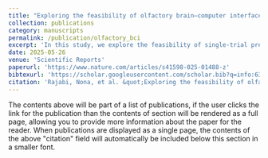 ```yaml
---
title: "Exploring the feasibility of olfactory brain–computer interfaces"
collection: publications
category: manuscripts
permalink: /publication/olfactory_bci
excerpt: 'In this study, we explore the feasibility of single-trial predictions of odor registration in the brain using olfactory bio-signals.'
date: 2025-05-26
venue: 'Scientific Reports'
paperurl: 'https://www.nature.com/articles/s41598-025-01488-z'
bibtexurl: 'https://scholar.googleusercontent.com/scholar.bib?q=info:63q3oXMrBqIJ:scholar.google.com/&output=citation&scisdr=CgLFRiWyEKza2DNVJ64:AAZF9b8AAAAAaPZTP67kHyaLk6cHWiUzUzF-oDQ&scisig=AAZF9b8AAAAAaPZTPyqku1Sl6Q_O8rLE55QACdE&scisf=4&ct=citation&cd=-1&hl=en&scfhb=1'
citation: 'Rajabi, Nona, et al. &quot;Exploring the feasibility of olfactory brain–computer interfaces.&quot; <i>Scientific Reports</i>. 15.1 (2025).'
---
```


The contents above will be part of a list of publications, if the user clicks the link for the publication than the contents of section will be rendered as a full page, allowing you to provide more information about the paper for the reader. When publications are displayed as a single page, the contents of the above "citation" field will automatically be included below this section in a smaller font.